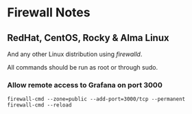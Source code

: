 # Firewall Notes

## RedHat, CentOS, Rocky & Alma Linux

And any other Linux distribution using *firewalld*.

All commands should be run as root or through sudo.

### Allow remote access to Grafana on port 3000

```shell
firewall-cmd --zone=public --add-port=3000/tcp --permanent
firewall-cmd --reload
```
